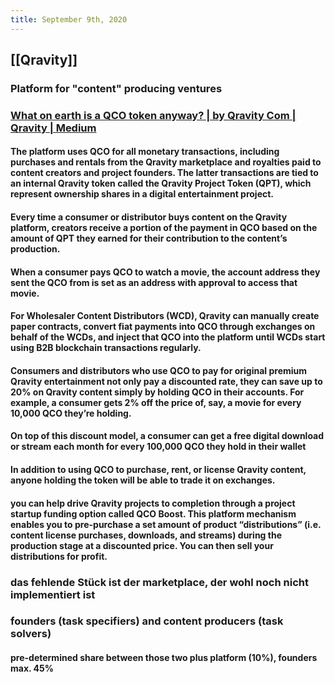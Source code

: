 ```yaml
---
title: September 9th, 2020
---
```


## [[Qravity]]
### Platform for "content" producing ventures

### [What on earth is a QCO token anyway? | by Qravity Com | Qravity | Medium](https://medium.com/qravity/what-on-earth-is-a-qco-token-anyway-d303607ce852)
#### The platform uses QCO for all monetary transactions, including purchases and rentals from the Qravity marketplace and royalties paid to content creators and project founders. The latter transactions are tied to an internal Qravity token called the Qravity Project Token (QPT), which represent ownership shares in a digital entertainment project.

#### Every time a consumer or distributor buys content on the Qravity platform, creators receive a portion of the payment in QCO based on the amount of QPT they earned for their contribution to the content’s production.

#### When a consumer pays QCO to watch a movie, the account address they sent the QCO from is set as an address with approval to access that movie.

#### For Wholesaler Content Distributors (WCD), Qravity can manually create paper contracts, convert fiat payments into QCO through exchanges on behalf of the WCDs, and inject that QCO into the platform until WCDs start using B2B blockchain transactions regularly.

#### Consumers and distributors who use QCO to pay for original premium Qravity entertainment not only pay a discounted rate, they can save up to 20% on Qravity content simply by holding QCO in their accounts. For example, a consumer gets 2% off the price of, say, a movie for every 10,000 QCO they’re holding.

#### On top of this discount model, a consumer can get a free digital download or stream each month for every 100,000 QCO they hold in their wallet

#### In addition to using QCO to purchase, rent, or license Qravity content, anyone holding the token will be able to trade it on exchanges.

#### you can help drive Qravity projects to completion through a project startup funding option called QCO Boost. This platform mechanism enables you to pre-purchase a set amount of product “distributions” (i.e. content license purchases, downloads, and streams) during the production stage at a discounted price. You can then sell your distributions for profit.

### das fehlende Stück ist der marketplace, der wohl noch nicht implementiert ist

### founders (task specifiers) and content producers (task solvers)
#### pre-determined share between those two plus platform (10%), founders max. 45%
